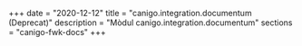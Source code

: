 +++
date        = "2020-12-12"
title       = "canigo.integration.documentum (Deprecat)"
description = "Mòdul canigo.integration.documentum"
sections    = "canigo-fwk-docs"
+++
